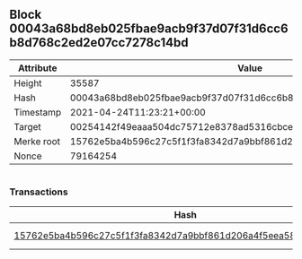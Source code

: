 ## Block 00043a68bd8eb025fbae9acb9f37d07f31d6cc6b8d768c2ed2e07cc7278c14bd

Attribute | Value
--- | ---
Height | 35587
Hash | 00043a68bd8eb025fbae9acb9f37d07f31d6cc6b8d768c2ed2e07cc7278c14bd
Timestamp | 2021-04-24T11:23:21+00:00
Target | 00254142f49eaaa504dc75712e8378ad5316cbcead634704b3734b6271167cc4
Merke root | 15762e5ba4b596c27c5f1f3fa8342d7a9bbf861d206a4f5eea5863fa6b7fcac0
Nonce | 79164254

```

```

### Transactions

Hash | Amount
--- | ---
[15762e5ba4b596c27c5f1f3fa8342d7a9bbf861d206a4f5eea5863fa6b7fcac0](15762e5ba4b596c27c5f1f3fa8342d7a9bbf861d206a4f5eea5863fa6b7fcac0.md) | 10.00000000 SKEPTI 
